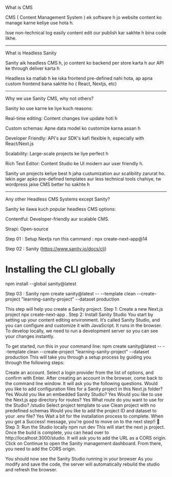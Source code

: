 What is CMS

CMS ( Content Management System ) ek software h jo website content ko manage karne keliye use hota h.

Isse non-technical log easily content edit our publish kar sakhte h bina code likhe.

---------------------------------------------------------------------------

What is Headless Sanity

Sanity aik headless CMS h, jo content ko backend per store karta h aur API ke through deliver karta h

Headless ka matlab h ke iska frontend pre-defined nahi hota, ap apna custom frontend bana sakhte ho ( React, Nextjs, etc)

---------------------------------------------------------------------------

Why we use Sanity CMS, why not others?

Sanity ko use karne ke liye kuch reasons:

Real-time editing: Content changes live update hoti h

Custom schemas: Apne data model ko customize karna assan h

Developer Friendly: API's aur SDK's kafi flexible h, especially with React/Next.js

Scalability: Large-scale projects ke liye perfect h

Rich Text Editor: Content Studio ke UI modern aur user friendly h.

Sanity un projects keliye best h jaha custumization aur scalibility zarurat ho. lekin agar apko pre-defined templates aur less technical tools chahiye, tw wordpress jaise CMS better ho sakhte h

---------------------------------------------------------------------------

Any other Headless CMS Systems except Sanity?

Sanity ke ilawa kuch popular headless CMS options:

Contentful: Developer-friendly aur scalable CMS.

Strapi: Open-source 









Step 01 : Setup Nextjs
run this cammand : npx create-next-app@14

Step 02 : Sanity (https://www.sanity.io/docs/cli)
# Installing the CLI globally
npm install --global sanity@latest

Step 03 : Sanity
npm create sanity@latest -- --template clean --create-project "learning-sanity-project" --dataset production






This step will help you create a Sanity project.
Step 1: Create a new Next.js project
npx create-next-app .
Step 2: Install Sanity Studio
You start by setting up your content editing environment. It’s called Sanity Studio, and you can configure and customize it with JavaScript. It runs in the browser. To develop locally, we need to run a development server so you can see your changes instantly.

To get started, run this in your command line:
npm create sanity@latest -- --template clean --create-project "learning-sanity-project" --dataset production
This will take you through a setup process by guiding you through the following steps:

Create an account. Select a login provider from the list of options, and confirm with Enter. After creating an account in the browser, come back to the command line window.
It will ask you the following questions.
Would you like to add configuration files for a Sanity project in this Next.js folder? Yes
Would you like an embedded Sanity Studio? Yes
Would you like to use the Next.js app directory for routes? Yes
What route do you want to use for the Studio? /studio
Select project template to use Clean project with no predefined schemas
Would you like to add the project ID and dataset to your .env file? Yes
Wait a bit for the installation process to complete. When you get a Success! message, you're good to move on to the next step!! 🎉
Step 3: Run the Studio locally
npm run dev
This will start the next js project. Once the build is complete, you can head over to http://localhost:3000/studio. It will ask you to add the URL as a CORS origin. Click on Continue to open the Sanity management dashboard. From there, you need to add the CORS origin.

You should now see the Sanity Studio running in your browser
As you modify and save the code, the server will automatically rebuild the studio and refresh the browser.